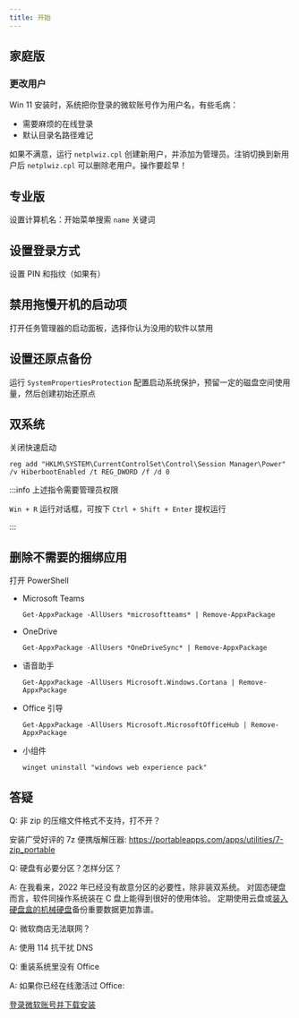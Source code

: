 ```yaml
---
title: 开始
---
```


## 家庭版

### 更改用户

Win 11 安装时，系统把你登录的微软账号作为用户名，有些毛病：

- 需要麻烦的在线登录
- 默认目录名路径难记

如果不满意，运行 `netplwiz.cpl` 创建新用户，并添加为管理员。注销切换到新用户后 `netplwiz.cpl` 可以删除老用户。操作要趁早！

## 专业版

设置计算机名：开始菜单搜索 `name` 关键词

## 设置登录方式

设置 PIN 和指纹（如果有）

## 禁用拖慢开机的启动项

打开任务管理器的启动面板，选择你认为没用的软件以禁用

## 设置还原点备份

运行 `SystemPropertiesProtection` 配置启动系统保护，预留一定的磁盘空间使用量，然后创建初始还原点

## 双系统

关闭快速启动

    reg add "HKLM\SYSTEM\CurrentControlSet\Control\Session Manager\Power" /v HiberbootEnabled /t REG_DWORD /f /d 0

:::info 上述指令需要管理员权限

`Win + R` 运行对话框，可按下 `Ctrl + Shift + Enter` 提权运行

:::

## 删除不需要的捆绑应用

打开 PowerShell

- Microsoft Teams

      Get-AppxPackage -AllUsers *microsoftteams* | Remove-AppxPackage

- OneDrive

      Get-AppxPackage -AllUsers *OneDriveSync* | Remove-AppxPackage

- 语音助手

      Get-AppxPackage -AllUsers Microsoft.Windows.Cortana | Remove-AppxPackage

- Office 引导

      Get-AppxPackage -AllUsers Microsoft.MicrosoftOfficeHub | Remove-AppxPackage

- 小组件

      winget uninstall "windows web experience pack"

## 答疑

Q: 非 zip 的压缩文件格式不支持，打不开？

安装广受好评的 7z 便携版解压器: https://portableapps.com/apps/utilities/7-zip_portable

Q: 硬盘有必要分区？怎样分区？

A:
在我看来，2022 年已经没有故意分区的必要性，除非装双系统。
对固态硬盘而言，软件同操作系统装在 C 盘上能得到很好的使用体验。
定期使用云盘或[装入硬盘盒的机械硬盘](https://search.jd.com/Search?keyword=%E6%9C%BA%E6%A2%B0%E7%A1%AC%E7%9B%98%E7%9B%92&enc=utf-8)备份重要数据更加靠谱。

Q: 微软商店无法联网？

A: 使用 114 抗干扰 DNS

Q: 重装系统里没有 Office

A: 如果你已经在线激活过 Office:

<a class="button button--lg button--primary" href="https://account.microsoft.com/services#:~:text=%E5%B7%B2%E8%B4%AD%E4%B9%B0%E7%9A%84%E4%BA%A7%E5%93%81" target="_blank">登录微软账号并下载安装</a>

